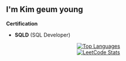 ## I'm Kim geum young


**Certification**
- **SQLD** (SQL Developer)


<div align="center">
    <a href="https://github.com/anuraghazra/github-readme-stats">
        <img src="https://github-readme-stats.vercel.app/api/top-langs/?username=soyeon207&layout=compact" alt="Top Languages">
    </a>
</div>

<div align="center">
    <a href="https://leetcode.com/GamGomYang/">
        <img src="https://leetcard.jacoblin.cool/GamGomYang?theme=forest&font=Skranji" alt="LeetCode Stats">
    </a>
</div>
